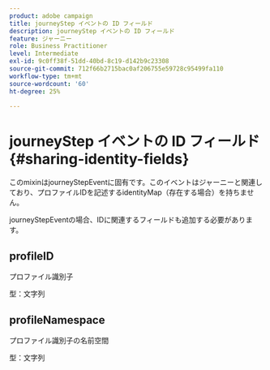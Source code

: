 ```yaml
---
product: adobe campaign
title: journeyStep イベントの ID フィールド
description: journeyStep イベントの ID フィールド
feature: ジャーニー
role: Business Practitioner
level: Intermediate
exl-id: 9c0ff38f-51dd-40bd-8c19-d142b9c23308
source-git-commit: 712f66b2715bac0af206755e59728c95499fa110
workflow-type: tm+mt
source-wordcount: '60'
ht-degree: 25%

---
```


# journeyStep イベントの ID フィールド {#sharing-identity-fields}

このmixinはjourneyStepEventに固有です。このイベントはジャーニーと関連しており、プロファイルIDを記述するidentityMap（存在する場合）を持ちません。

journeyStepEventの場合、IDに関連するフィールドも追加する必要があります。

## profileID

プロファイル識別子

型：文字列

## profileNamespace

プロファイル識別子の名前空間

型：文字列
